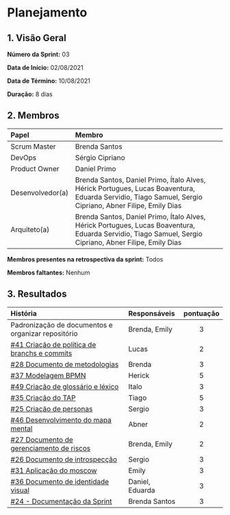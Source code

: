 # Planejamento

## 1. Visão Geral

**Número da Sprint:** 03  

**Data de Início:** 02/08/2021  

**Data de Término:** 10/08/2021   

**Duração:** 8 dias       

## 2. Membros
|      Papel       |          Membro            |
| :--------------  | :-----------------------   |
|    Scrum Master  |       Brenda Santos        |
|      DevOps      |      Sérgio Cipriano       |
|   Product Owner  |       Daniel Primo         |
| Desenvolvedor(a) |Brenda Santos, Daniel Primo, Ítalo Alves, Hérick Portugues, Lucas Boaventura, Eduarda Servidio, Tiago Samuel, Sergio Cipriano, Abner Filipe, Emily Dias |
|   Arquiteto(a)   |Brenda Santos, Daniel Primo, Ítalo Alves, Hérick Portugues, Lucas Boaventura, Eduarda Servidio, Tiago Samuel, Sergio Cipriano, Abner Filipe, Emily Dias| 

**Membros presentes na retrospectiva da sprint:**  Todos 

**Membros faltantes:** Nenhum

## 3. Resultados
|  História  | Responsáveis  | pontuação | 
| :--------  | :-----------  | :-------: | 
| Padronização de documentos e organizar repositório |  Brenda, Emily     |     3     |     
| [#41 Criação de política de branchs e commits](https://github.com/UnBArqDsw2021-1/2021.1_G02_TaNaMesa_docs/issues/41) |    Lucas   |    2    |    
| [#28 Documento de metodologias](https://github.com/UnBArqDsw2021-1/2021.1_G02_TaNaMesa_docs/issues/28) |   Brenda   |   3   |
| [#37 Modelagem BPMN](https://github.com/UnBArqDsw2021-1/2021.1_G02_TaNaMesa_docs/issues/37) |  Herick  |   5   |  
| [#49 Criação de glossário e léxico](https://github.com/UnBArqDsw2021-1/2021.1_G02_TaNaMesa_docs/issues/49) |   Italo   |   3   |  
| [#35 Criação do TAP](https://github.com/UnBArqDsw2021-1/2021.1_G02_TaNaMesa_docs/issues/35) |  Tiago   |  5   |  
| [#25 Criação de personas](https://github.com/UnBArqDsw2021-1/2021.1_G02_TaNaMesa_docs/issues/25) |    Sergio   |    3    | 
| [#46 Desenvolvimento do mapa mental](https://github.com/UnBArqDsw2021-1/2021.1_G02_TaNaMesa_docs/issues/46) |  Abner   |   2   |  
| [#27 Documento de gerenciamento de riscos](https://github.com/UnBArqDsw2021-1/2021.1_G02_TaNaMesa_docs/issues/27) |     Brenda, Emily     |   2   |       
| [#26 Documento de introspecção](https://github.com/UnBArqDsw2021-1/2021.1_G02_TaNaMesa_docs/issues/26) |    Sergio   |   3   |  
| [#31 Aplicação do moscow](https://github.com/UnBArqDsw2021-1/2021.1_G02_TaNaMesa_docs/issues/31) |  Emily   |  3   |   
| [#36 Documento de identidade visual](https://github.com/UnBArqDsw2021-1/2021.1_G02_TaNaMesa_docs/issues/36) |  Daniel, Eduarda |   3   |   
| [#24 - Documentação da Sprint](https://github.com/UnBArqDsw2021-1/2021.1_G02_TaNaMesa_docs/issues/24) | Brenda Santos |     3     |

